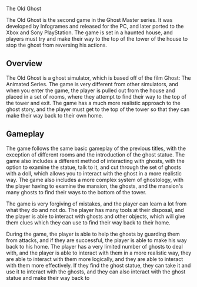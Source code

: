 The Old Ghost

The Old Ghost is the second game in the Ghost Master series. It was developed by Infogrames and released for the PC, and later ported to the Xbox and Sony PlayStation. The game is set in a haunted house, and players must try and make their way to the top of the tower of the house to stop the ghost from reversing his actions.

## Overview

The Old Ghost is a ghost simulator, which is based off of the film Ghost: The Animated Series. The game is very different from other simulators, and when you enter the game, the player is pulled out from the house and placed in a set of rooms, where they attempt to find their way to the top of the tower and exit. The game has a much more realistic approach to the ghost story, and the player must get to the top of the tower so that they can make their way back to their own home.

## Gameplay

The game follows the same basic gameplay of the previous titles, with the exception of different rooms and the introduction of the ghost statue. The game also includes a different method of interacting with ghosts, with the option to examine the statue, talk to it, and cut through the set of ghosts with a doll, which allows you to interact with the ghost in a more realistic way. The game also includes a more complex system of ghostology, with the player having to examine the mansion, the ghosts, and the mansion's many ghosts to find their ways to the bottom of the tower.

The game is very forgiving of mistakes, and the player can learn a lot from what they do and not do. The player has many tools at their disposal, and the player is able to interact with ghosts and other objects, which will give them clues which they can use to find their way back to their home.

During the game, the player is able to help the ghosts by guarding them from attacks, and if they are successful, the player is able to make his way back to his home. The player has a very limited number of ghosts to deal with, and the player is able to interact with them in a more realistic way, they are able to interact with them more logically, and they are able to interact with them more effectively. If they find the ghost statue, they can take it and use it to interact with the ghosts, and they can also interact with the ghost statue and make their way back to